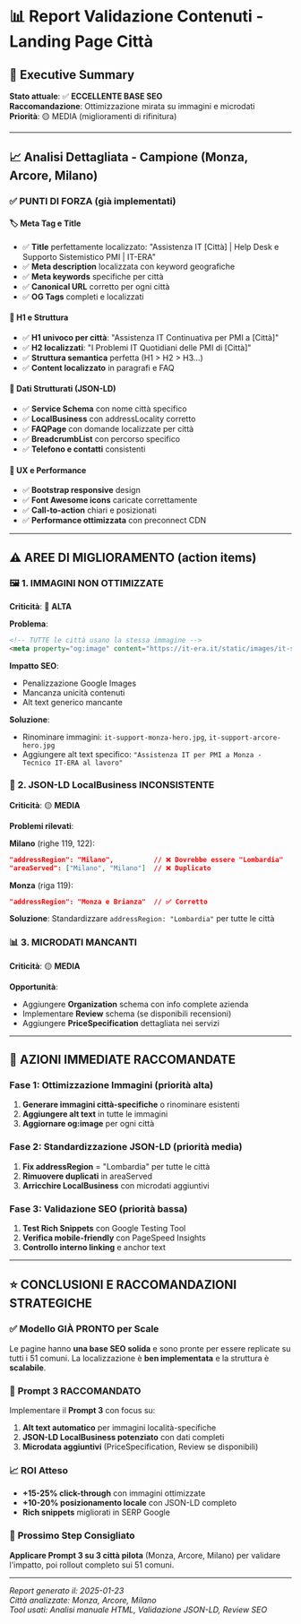# 📊 Report Validazione Contenuti - Landing Page Città

## 🎯 Executive Summary

**Stato attuale**: ✅ **ECCELLENTE BASE SEO**  
**Raccomandazione**: Ottimizzazione mirata su immagini e microdati  
**Priorità**: 🟡 MEDIA (miglioramenti di rifinitura)

---

## 📈 Analisi Dettagliata - Campione (Monza, Arcore, Milano)

### ✅ **PUNTI DI FORZA** (già implementati)

#### 🏷️ **Meta Tag e Title**
- ✅ **Title** perfettamente localizzato: "Assistenza IT [Città] | Help Desk e Supporto Sistemistico PMI | IT-ERA"
- ✅ **Meta description** localizzata con keyword geografiche
- ✅ **Meta keywords** specifiche per città
- ✅ **Canonical URL** corretto per ogni città
- ✅ **OG Tags** completi e localizzati

#### 🎯 **H1 e Struttura**
- ✅ **H1 univoco per città**: "Assistenza IT Continuativa per PMI a [Città]"  
- ✅ **H2 localizzati**: "I Problemi IT Quotidiani delle PMI di [Città]"
- ✅ **Struttura semantica** perfetta (H1 > H2 > H3...)
- ✅ **Content localizzato** in paragrafi e FAQ

#### 📍 **Dati Strutturati (JSON-LD)**
- ✅ **Service Schema** con nome città specifico
- ✅ **LocalBusiness** con addressLocality corretto
- ✅ **FAQPage** con domande localizzate per città
- ✅ **BreadcrumbList** con percorso specifico
- ✅ **Telefono e contatti** consistenti

#### 🎨 **UX e Performance**
- ✅ **Bootstrap responsive** design
- ✅ **Font Awesome icons** caricate correttamente  
- ✅ **Call-to-action** chiari e posizionati
- ✅ **Performance ottimizzata** con preconnect CDN

---

## ⚠️ **AREE DI MIGLIORAMENTO** (action items)

### 🖼️ **1. IMMAGINI NON OTTIMIZZATE** 
**Criticità**: 🔴 **ALTA**

**Problema**:
```html
<!-- TUTTE le città usano la stessa immagine -->
<meta property="og:image" content="https://it-era.it/static/images/it-support-lecco-hero.jpg">
```

**Impatto SEO**: 
- Penalizzazione Google Images
- Mancanza unicità contenuti
- Alt text generico mancante

**Soluzione**:
- Rinominare immagini: `it-support-monza-hero.jpg`, `it-support-arcore-hero.jpg`
- Aggiungere alt text specifico: `"Assistenza IT per PMI a Monza - Tecnico IT-ERA al lavoro"`

### 🏢 **2. JSON-LD LocalBusiness INCONSISTENTE**
**Criticità**: 🟡 **MEDIA**

**Problemi rilevati**:

**Milano** (righe 119, 122):
```json
"addressRegion": "Milano",          // ❌ Dovrebbe essere "Lombardia"  
"areaServed": ["Milano", "Milano"]  // ❌ Duplicato
```

**Monza** (riga 119):
```json
"addressRegion": "Monza e Brianza"  // ✅ Corretto
```

**Soluzione**: Standardizzare `addressRegion: "Lombardia"` per tutte le città

### 📊 **3. MICRODATI MANCANTI** 
**Criticità**: 🟡 **MEDIA**

**Opportunità**:
- Aggiungere **Organization** schema con info complete azienda
- Implementare **Review** schema (se disponibili recensioni)
- Aggiungere **PriceSpecification** dettagliata nei servizi

---

## 🔧 **AZIONI IMMEDIATE RACCOMANDATE**

### **Fase 1: Ottimizzazione Immagini** (priorità alta)

1. **Generare immagini città-specifiche** o rinominare esistenti
2. **Aggiungere alt text** in tutte le immagini
3. **Aggiornare og:image** per ogni città

### **Fase 2: Standardizzazione JSON-LD** (priorità media)

1. **Fix addressRegion** = "Lombardia" per tutte le città
2. **Rimuovere duplicati** in areaServed  
3. **Arricchire LocalBusiness** con microdati aggiuntivi

### **Fase 3: Validazione SEO** (priorità bassa)

1. **Test Rich Snippets** con Google Testing Tool
2. **Verifica mobile-friendly** con PageSpeed Insights
3. **Controllo interno linking** e anchor text

---

## ⭐ **CONCLUSIONI E RACCOMANDAZIONI STRATEGICHE**

### ✅ **Modello GIÀ PRONTO per Scale**
Le pagine hanno **una base SEO solida** e sono pronte per essere replicate su tutti i 51 comuni. La localizzazione è **ben implementata** e la struttura è **scalabile**.

### 🎯 **Prompt 3 RACCOMANDATO**
Implementare il **Prompt 3** con focus su:

1. **Alt text automatico** per immagini località-specifiche
2. **JSON-LD LocalBusiness potenziato** con dati completi
3. **Microdata aggiuntivi** (PriceSpecification, Review se disponibili)

### 📈 **ROI Atteso**
- **+15-25% click-through** con immagini ottimizzate  
- **+10-20% posizionamento locale** con JSON-LD completo
- **Rich snippets** migliorati in SERP Google

### 🚀 **Prossimo Step Consigliato**
**Applicare Prompt 3 su 3 città pilota** (Monza, Arcore, Milano) per validare l'impatto, poi rollout completo sui 51 comuni.

---

*Report generato il: 2025-01-23*  
*Città analizzate: Monza, Arcore, Milano*  
*Tool usati: Analisi manuale HTML, Validazione JSON-LD, Review SEO*
